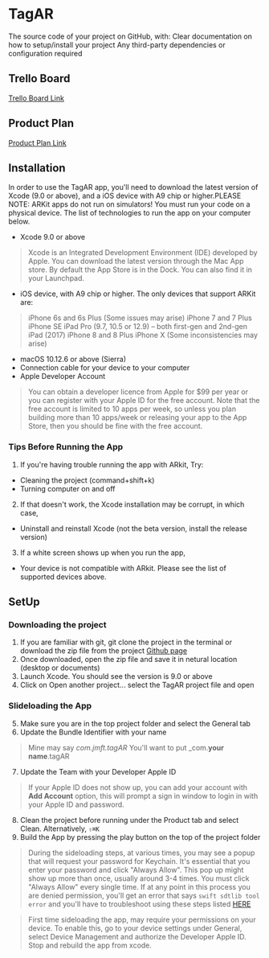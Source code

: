# TagAR

The source code of your project on GitHub, with:
Clear documentation on how to setup/install your project
Any third-party dependencies or configuration required

## Trello Board ##

[Trello Board Link](https://trello.com/b/2CE8lUVi/capstone-project)

## Product Plan ##

[Product Plan Link](https://gist.github.com/Ari-1/83cdd076125a5daf274bfbcb8a480f71)

## Installation ##

In order to use the TagAR app, you'll need to download the latest version of Xcode (9.0 or above), and a iOS device with A9 chip or higher.PLEASE NOTE: ARKit apps do not run on simulators! You must run your code on a physical device. The list of technologies to run the app on your computer below.

* Xcode 9.0 or above  
>Xcode is an Integrated Development Environment (IDE) developed by Apple. You can download the latest version through the Mac App store. By default the App Store is in the Dock. You can also find it in your Launchpad.
    
* iOS device, with A9 chip or higher. The only devices that support ARKit are:

> iPhone 6s and 6s Plus (Some issues may arise) 
> iPhone 7 and 7 Plus 
> iPhone SE 
> iPad Pro (9.7, 10.5 or 12.9) – both first-gen and 2nd-gen 
> iPad (2017) 
> iPhone 8 and 8 Plus 
> iPhone X  (Some inconsistencies may arise) 

* macOS 10.12.6 or above (Sierra)
* Connection cable for your device to your computer
* Apple Developer Account
> You can obtain a developer licence from Apple for $99 per year or you can register with your Apple ID for the free account. Note that the free account is limited to 10 apps per week, so unless you plan building more than 10 apps/week or releasing your app to the App Store, then you should be fine with the free account.


### Tips Before Running the App ###

1. If you're having trouble running the app with ARkit, Try:
  * Cleaning the project (command+shift+k)
  * Turning computer on and off
2. If that doesn't work, the Xcode installation may be corrupt, in which case,
  * Uninstall and reinstall Xcode (not the beta version, install the release version)
3. If a white screen shows up when you run the app,
  * Your device is not compatible with ARkit. Please see the list of supported devices above.
  
## SetUp ##

### Downloading the project ###
1. If you are familiar with git, git clone the project in the terminal or download the zip file from the project [Github page](https://github.com/Ari-1/TagAR)
2. Once downloaded, open the zip file and save it in netural location (desktop or documents) 
3. Launch Xcode. You should see the version is 9.0 or above
4. Click on Open another project... select the TagAR project file and open

### Slideloading the App ###
5. Make sure you are in the top project folder and select the General tab
6. Update the Bundle Identifier with your name
> Mine may say _com.jmft.tagAR_ You'll want to put _com.**your name**.tagAR
7. Update the Team with your Developer Apple ID
> If your Apple ID does not show up, you can add your account with **Add Account** option, this will prompt a sign in window to login in with your Apple ID and password.
8. Clean the project before running under the Product tab and select Clean. Alternatively, `⇧⌘K` 
9. Build the App by pressing the play button on the top of the project folder

> During the sideloading steps, at various times, you may see a popup that will request your password for Keychain. It's essential that you enter your password and click "Always Allow". This pop up might show up more than once, usually around 3-4 times. You must click "Always Allow" every single time. If at any point in this process you are denied permission, you'll get an error that says `swift sdtlib tool error` and you'll have to troubleshoot using these steps listed [HERE](https://stackoverflow.com/questions/41205250/swift-sdtlib-tool-error-task-failed-with-exit-code-1)

> First time sideloading the app, may require your permissions on your device. To enable this, go to your device settings under General, select Device Management and authorize the Developer Apple ID. Stop and rebuild the app from xcode.
  
  
  

